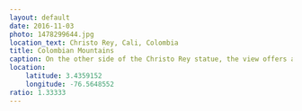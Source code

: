 ```yaml
---
layout: default
date: 2016-11-03
photo: 1478299644.jpg
location_text: Christo Rey, Cali, Colombia
title: Colombian Mountains
caption: On the other side of the Christo Rey statue, the view offers a beautiful landscape of the country side with small houses here and there, forests and hills.
location:
    latitude: 3.4359152
    longitude: -76.5648552
ratio: 1.33333
---
```

